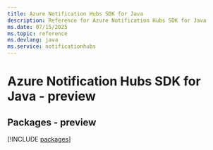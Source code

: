 ```yaml
---
title: Azure Notification Hubs SDK for Java
description: Reference for Azure Notification Hubs SDK for Java
ms.date: 07/15/2025
ms.topic: reference
ms.devlang: java
ms.service: notificationhubs
---
```

# Azure Notification Hubs SDK for Java - preview
## Packages - preview
[!INCLUDE [packages](notification-hubs-index.md)]